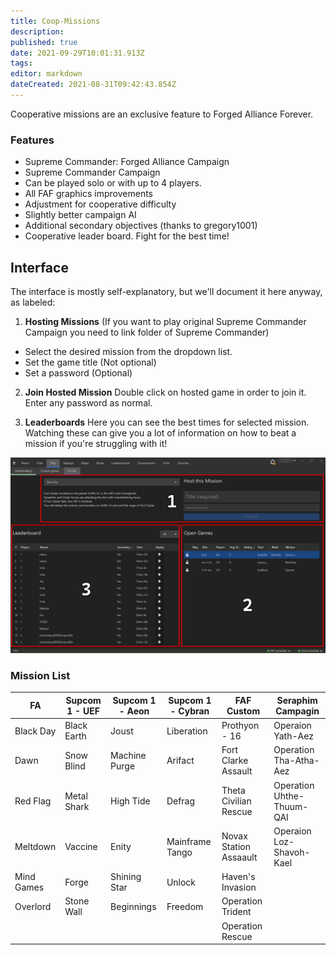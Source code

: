 ```yaml
---
title: Coop-Missions
description: 
published: true
date: 2021-09-29T10:01:31.913Z
tags: 
editor: markdown
dateCreated: 2021-08-31T09:42:43.854Z
---
```


Cooperative missions are an exclusive feature to Forged Alliance Forever.

### Features
- Supreme Commander: Forged Alliance Campaign
- Supreme Commander Campaign
- Can be played solo or with up to 4 players.
- All FAF graphics improvements
- Adjustment for cooperative difficulty
- Slightly better campaign AI
- Additional secondary objectives (thanks to gregory1001)
- Cooperative leader board. Fight for the best time!
## Interface
The interface is mostly self-explanatory, but we'll document it here anyway, as labeled:
1) **Hosting Missions** (If you want to play original Supreme Commander Campaign you need to link folder of Supreme Commander)
- Select the desired mission from the dropdown list.
- Set the game title (Not optional)
- Set a password (Optional)

2) **Join Hosted Mission**
Double click on hosted game in order to join it. Enter any password as normal.

3) **Leaderboards**
Here you can see the best times for selected mission. Watching these can give you a lot of information on how to beat a mission if you're struggling with it!

![coop-missions.png](/coop-missions.png)

### Mission List
| FA         	| Supcom 1 - UEF 	| Supcom 1 - Aeon 	| Supcom 1 - Cybran 	| FAF Custom             	| Seraphim Campagin         	|
|------------	|----------------	|-----------------	|-------------------	|------------------------	|---------------------------	|
| Black Day  	| Black Earth    	| Joust           	| Liberation        	| Prothyon - 16          	| Operaion Yath-Aez         	|
| Dawn       	| Snow Blind     	| Machine Purge   	| Arifact           	| Fort Clarke Assault    	| Operation Tha-Atha-Aez    	|
| Red Flag   	| Metal Shark    	| High Tide       	| Defrag            	| Theta Civilian Rescue  	| Operation Uhthe-Thuum-QAI 	|
| Meltdown   	| Vaccine        	| Enity           	| Mainframe Tango   	| Novax Station Assaault 	| Operaion Loz-Shavoh-Kael  	|
| Mind Games 	| Forge          	| Shining Star    	| Unlock            	| Haven's Invasion       	|                           	|
| Overlord   	| Stone Wall     	| Beginnings      	| Freedom           	| Operation Trident      	|                           	|
|            	|                	|                 	|                   	| Operation Rescue       	|                           	|